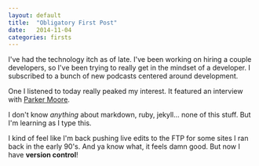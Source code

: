 ```yaml
---
layout: default
title:  "Obligatory First Post"
date:   2014-11-04
categories: firsts
---
```

I've had the technology itch as of late.  I've been working on hiring a couple developers, so I've been trying to really get in the mindset of a developer.  I subscribed to a bunch of new podcasts centered around development.

One I listened to today really peaked my interest.  It featured an interview with [Parker Moore](https://github.com/parkr).

I don't know *anything* about markdown, ruby, jekyll... none of this stuff.  But I'm learning as I type this.

I kind of feel like I'm back pushing live edits to the FTP for some sites I ran back in the early 90's.  And ya know what, it feels damn good.  But now I have **version control**!
